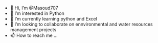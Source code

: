 - 👋 Hi, I’m @Masoud707
- 👀 I’m interested in Python
- 🌱 I’m currently learning python and Excel
- 💞️ I’m looking to collaborate on ennvironmental and water resources management projects
- 📫 How to reach me ...

<!---
Masoud707/Masoud707 is a ✨ special ✨ repository because its `README.md` (this file) appears on your GitHub profile.
You can click the Preview link to take a look at your changes.
--->
